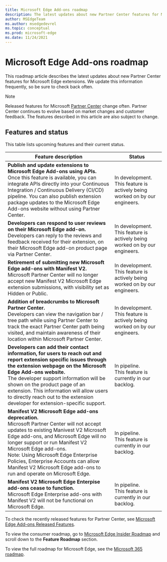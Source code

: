 ```yaml
---
title: Microsoft Edge Add-ons roadmap
description: The latest updates about new Partner Center features for Microsoft Edge extensions.
author: MSEdgeTeam
ms.author: msedgedevrel
ms.topic: conceptual
ms.prod: microsoft-edge
ms.date: 11/24/2021
---
```

# Microsoft Edge Add-ons roadmap

This roadmap article describes the latest updates about new Partner Center features for Microsoft Edge extensions.  We update this information frequently, so be sure to check back often.

> [!NOTE]
> Released features for Microsoft [Partner Center](https://aka.ms/MicrosoftPartnerCenter) change often.  Partner Center continues to evolve based on market changes and customer feedback.  The features described in this article are also subject to change.


<!-- ====================================================================== -->
## Features and status

This table lists upcoming features and their current status.

| Feature description | Status |
| --- | --- |
| **Publish and update extensions to Microsoft Edge Add-ons using APIs.**<br/>  Once this feature is available, you can integrate APIs directly into your Continuous Integration / Continuous Delivery (CI/CD) pipeline.  You can also publish extension package updates to the Microsoft Edge Add-ons website without using Partner Center. | In development.<br/> This feature is actively being worked on by our engineers. |
| **Developers can respond to user reviews on their Microsoft Edge add-on.**<br/>  Developers can reply to the reviews and feedback received for their extension, on their Microsoft Edge add-on product page via Partner Center. | In development.<br/> This feature is actively being worked on by our engineers. |
| **Retirement of submitting new Microsoft Edge add-ons with Manifest V2.**<br/>  Microsoft Partner Center will no longer accept new Manifest V2 Microsoft Edge extension submissions, with visibility set as Hidden or Public. | In development.<br/> This feature is actively being worked on by our engineers. |
| **Addition of breadcrumbs to Microsoft Partner Center.**<br/> Developers can view the navigation bar / tree path while using Partner Center to track the exact Partner Center path being visited, and maintain awareness of their location within Microsoft Partner Center. | In development.<br/> This feature is actively being worked on by our engineers. |
| **Developers can add their contact information, for users to reach out and report extension specific issues through the extension webpage on the Microsoft Edge Add-ons website.**<br/>  The developer support information will be shown on the product page of an extension.  This information will allow users to directly reach out to the extension developer for extension-specific support. | In pipeline.<br/> This feature is currently in our backlog. |
| **Manifest V2 Microsoft Edge add-ons deprecation.**<br/>  Microsoft Partner Center will not accept updates to existing Manivest V2 Microsoft Edge add-ons, and Microsoft Edge will no longer support or run Manifest V2 Microsoft Edge add-ons.<br/> Note: Using Microsoft Edge Enterprise Policies, Enterprise Accounts can allow Manifest V2 Microsoft Edge add-ons to run and operate on Microsoft Edge. | In pipeline.<br/> This feature is currently in our backlog. |
| **Manifest V2 Microsoft Edge Enterpise add-ons cease to function.**<br/>  Microsoft Edge Enterprise add-ons with Manifest V2 will not be functional on Microsoft Edge. | In pipeline.<br/> This feature is currently in our backlog. |

To check the recently released features for Partner Center, see [Microsoft Edge Add-ons Released Features](released-features.md).

To view the consumer roadmap, go to [Microsoft Edge Insider Roadmap](https://www.microsoftedgeinsider.com/whats-next) and scroll down to the **Feature Roadmap** section. 

To view the full roadmap for Microsoft Edge, see the [Microsoft 365 roadmap](https://www.microsoft.com/microsoft-365/roadmap?filters=Microsoft%20Edge).
